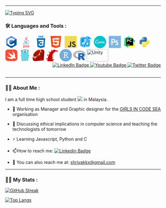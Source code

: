 <div id="header" align="center">
</div>

---
[![Typing SVG](https://readme-typing-svg.demolab.com/?lines=A+student+👩‍🎓;A+volunteer+🌱;A+leader+🚀;A+programmer+👩🏻‍💻;A+content+creator+🎒;A+STEM+enthusiast+👾)](https://git.io/typing-svg)

### :hammer_and_wrench: Languages and Tools :
<div>
  <img src="https://github.com/devicons/devicon/blob/master/icons/c/c-original.svg" title="C" alt="C" width="40" height="40"/>&nbsp;
  <img src="https://github.com/devicons/devicon/blob/master/icons/java/java-original-wordmark.svg" title="Java" alt="Java" width="40" height="40"/>&nbsp;
  <img src="https://github.com/devicons/devicon/blob/master/icons/css3/css3-plain-wordmark.svg"  title="CSS3" alt="CSS" width="40" height="40"/>&nbsp;
  <img src="https://github.com/devicons/devicon/blob/master/icons/html5/html5-original.svg" title="HTML5" alt="HTML" width="40" height="40"/>&nbsp;
  <img src="https://github.com/devicons/devicon/blob/master/icons/javascript/javascript-original.svg" title="JavaScript" alt="JavaScript" width="40" height="40"/>&nbsp;
  <img src="https://github.com/devicons/devicon/blob/master/icons/xcode/xcode-plain.svg" title="Xcode" alt="Xcode" width="40" height="40"/>&nbsp;
  <img src="https://github.com/devicons/devicon/blob/master/icons/canva/canva-original.svg" title="Canva"  alt="Canva" width="40" height="40"/>&nbsp;
  <img src="https://github.com/devicons/devicon/blob/master/icons/photoshop/photoshop-plain.svg" title="Photoshop"  alt="Photoshop" width="40" height="40"/>&nbsp;
  <img src="https://github.com/devicons/devicon/blob/master/icons/pycharm/pycharm-original.svg" title="PyCharm" alt="PyCharm" width="40" height="40"/>&nbsp;
  <img src="https://github.com/devicons/devicon/blob/master/icons/python/python-original.svg" title="Python" alt="Python" width="40" height="40"/>&nbsp;
  <img src="https://github.com/devicons/devicon/blob/master/icons/swift/swift-original.svg" title="Swift" **alt="Swift" width="40" height="40"/>
  <img src="https://github.com/devicons/devicon/blob/master/icons/go/go-original.svg" title="Go" **alt="Go" width="40" height="40"/>
  <img src="https://github.com/devicons/devicon/blob/master/icons/ruby/ruby-original.svg" title="Ruby" **alt="Ruby" width="40" height="40"/>
  <img src="https://github.com/devicons/devicon/blob/master/icons/rails/rails-plain.svg" title="Rails" **alt="Rails" width="40" height="40"/>
  <img src="https://github.com/devicons/devicon/blob/master/icons/rstudio/rstudio-original.svg" title="Rstudio" **alt="Rstudio" width="40" height="40"/>
  <img src="https://github.com/devicons/devicon/blob/master/icons/r/r-original.svg" title="R" **alt="R" width="40" height="40"/>
 <img src="https://github.com/shriya77/random/blob/main/download%20(1).png" title="Unity" **alt="unity" width="70" height="40"/>
</div>


<div id="badges" align="right">
  <a href="https://www.linkedin.com/in/shriya-kalyan-7b8130243/">
    <img src="https://img.shields.io/badge/LinkedIn-blue?style=for-the-badge&logo=linkedin&logoColor=white" alt="LinkedIn Badge"/>
  </a>
  <a href="https://www.youtube.com/channel/UCmyZpXPa2e162BC5DhreF-A">
    <img src="https://img.shields.io/badge/YouTube-red?style=for-the-badge&logo=youtube&logoColor=white" alt="Youtube Badge"/>
  </a>
  <a href="your-twitter-URL">
    <img src="https://img.shields.io/badge/Twitter-blue?style=for-the-badge&logo=twitter&logoColor=white" alt="Twitter Badge"/>
  </a>
</div>

<img src="https://komarev.com/ghpvc/?username=shriya77&style=flat-square&color=blue" alt=""/>

---

### :woman_technologist: About Me :
I am a full time high school student <img src="https://media.giphy.com/media/WUlplcMpOCEmTGBtBW/giphy.gif" width="30"> in Malaysia.
- :telescope: Working as Manager and Graphic designer for the [GIRLS IN CODE SEA](https://www.instagram.com/girlsincodesea/) organisation

- :seedling: Discussing ethical implications in computer science and teaching the technologists of tomorrow

- :zap: Learning Javascript, Python and C

- :mailbox:How to reach me: [![Linkedin Badge](https://img.shields.io/badge/-kakbar-blue?style=flat&logo=Linkedin&logoColor=white)](https://www.linkedin.com/in/shriya-kalyan-7b8130243/)

- 📩 You can also reach me at: shriyakkx@gmail.com 


---

### 👩‍🎓 My Stats :
[![GitHub Streak](http://github-readme-streak-stats.herokuapp.com?user=shriya77&theme=deepBlue&hide_border=true&date_format=M%20j%5B%2C%20Y%5D&currStreakNum=FFEF00&dates=00E4FF&sideNums=00FFEF&background=000000&ring=00E4FF)](https://git.io/streak-stats)

[![Top Langs](https://github-readme-stats.vercel.app/api/top-langs/?username=shriya77&count-private=true&theme=vision-friendly-dark)](https://github.com/shriya77/github-readme-stats)

